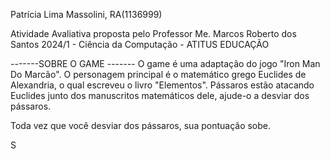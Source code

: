 Patrícia Lima Massolini, RA(1136999)

Atividade Avaliativa proposta pelo Professor Me. Marcos Roberto dos Santos 2024/1 - Ciência da Computação - ATITUS EDUCAÇÃO

-------SOBRE O GAME -------
O game é uma adaptação do jogo "Iron Man Do Marcão". 
O personagem principal é o matemático grego Euclides de Alexandria, o qual escreveu o livro
"Elementos". Pássaros estão atacando Euclides junto dos manuscritos matemáticos dele, ajude-o a
desviar dos pássaros.

Toda vez que você desviar dos pássaros, sua pontuação sobe.


S
